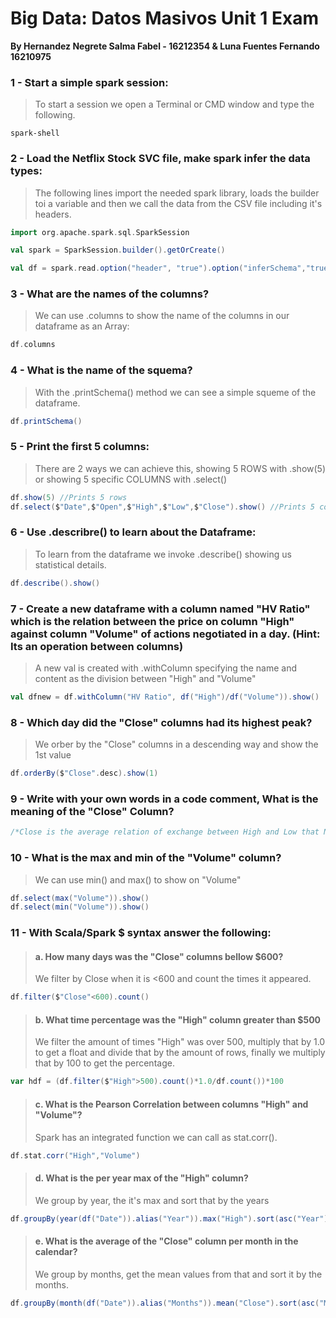 # Big Data: Datos Masivos Unit 1 Exam
**By Hernandez Negrete Salma Fabel - 16212354 & Luna Fuentes Fernando 16210975**


### 1 - Start a simple spark session:
>To start a session we open a Terminal or CMD window and type the following.
```console
spark-shell
```

### 2 - Load the Netflix Stock SVC file, make spark infer the data types:
>The following lines import the needed spark library, loads the builder toi a variable and then we call the data from the CSV file including it's headers.
```scala
import org.apache.spark.sql.SparkSession

val spark = SparkSession.builder().getOrCreate()

val df = spark.read.option("header", "true").option("inferSchema","true")csv("Netflix.csv")
```

### 3 - What are the names of the columns?
>We can use .columns to show the name of the columns in our dataframe as an Array:
```scala
df.columns
```

### 4 - What is the name of the squema?
>With the .printSchema() method we can see a simple squeme of the dataframe.
```scala
df.printSchema()
```

### 5 - Print the first 5 columns:
>There are 2 ways we can achieve this, showing 5 ROWS with .show(5) or showing 5 specific COLUMNS with .select()
```scala
df.show(5) //Prints 5 rows
df.select($"Date",$"Open",$"High",$"Low",$"Close").show() //Prints 5 columns
```

### 6 - Use .describre() to learn about the Dataframe:
>To learn from the dataframe we invoke .describe() showing us statistical details.
```scala
df.describe().show()
```

### 7 - Create a new dataframe with a column named "HV Ratio" which is the relation between the price on column "High" against column "Volume" of actions negotiated in a day. (Hint: Its an operation between columns)
>A new val is created with .withColumn specifying the name and content as the division between "High" and "Volume"
```scala
val dfnew = df.withColumn("HV Ratio", df("High")/df("Volume")).show()
```

### 8 - Which day did the "Close" columns had its highest peak?
>We orber by the "Close" columns in a descending way and show the 1st value
```scala
df.orderBy($"Close".desc).show(1)
```

### 9 - Write with your own words in a code comment, What is the meaning of the "Close" Column?
```scala
/*Close is the average relation of exchange between High and Low that Netflix close don that day*/
```

### 10 - What is the max and min of the "Volume" column?
>We can use min() and max() to show on "Volume"
```scala
df.select(max("Volume")).show()
df.select(min("Volume")).show()
```

### 11 - With Scala/Spark $ syntax answer the following:
>#### a. How many days was the "Close" columns bellow $600?
>We filter by Close when it is <600 and count the times it appeared.
```scala
df.filter($"Close"<600).count()
```

>#### b. What time percentage was the "High" column greater than $500
>We filter the amount of times "High" was over 500, multiply that by 1.0 to get a float and divide that by the amount of rows, finally we multiply that by 100 to get the percentage.
```scala
var hdf = (df.filter($"High">500).count()*1.0/df.count())*100
```

>#### c. What is the Pearson Correlation between columns "High" and "Volume"?
>Spark has an integrated function we can call as stat.corr().
```scala
df.stat.corr("High","Volume")
```

>#### d. What is the per year max of the "High" column?
>We group by year, the it's max and sort that by the years
```scala
df.groupBy(year(df("Date")).alias("Year")).max("High").sort(asc("Year")).show()
```

>#### e. What is the average of the "Close" column per month in the calendar?
>We group by months, get the mean values from that and sort it by the months.
```scala
df.groupBy(month(df("Date")).alias("Months")).mean("Close").sort(asc("Months")).show()
```
